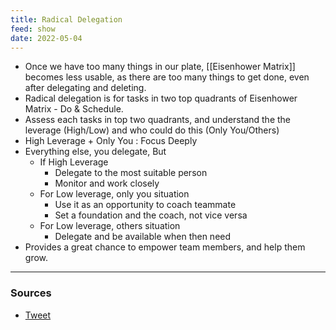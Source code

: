 ```yaml
---
title: Radical Delegation
feed: show
date: 2022-05-04
---
```


- Once we have too many things in our plate, [[Eisenhower Matrix]] becomes less usable, as there are too many things to get done, even after delegating and deleting. 
- Radical delegation is for tasks in two top quadrants of  Eisenhower Matrix - Do & Schedule. 
- Assess each tasks in top two quadrants, and understand the the leverage (High/Low) and who could do this (Only You/Others)
- High Leverage + Only You : Focus Deeply
- Everything else, you delegate, But
	- If High Leverage
		- Delegate to the most suitable person
		- Monitor and work closely
	- For Low leverage, only you situation
		- Use it as an opportunity to coach teammate
		- Set a foundation and the coach, not vice versa
	- For Low leverage, others situation
		- Delegate and be available when then need
- Provides a great chance to empower team members, and help them grow. 

--- 
### Sources
- [Tweet](https://twitter.com/shreyas/status/1492345218670104577)